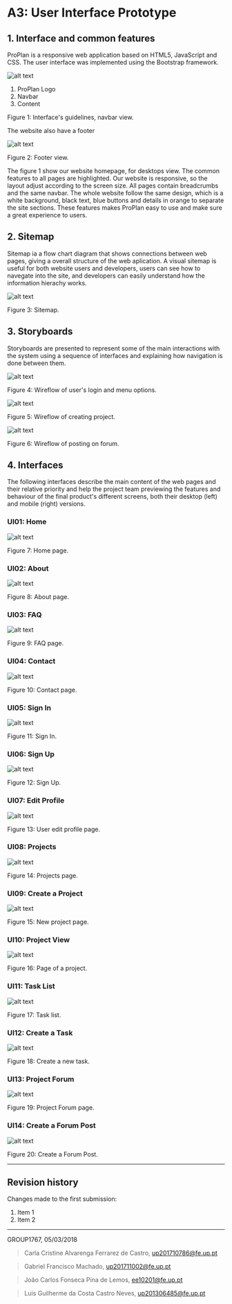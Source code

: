# A3: User Interface Prototype
 
## 1. Interface and common features
 
ProPlan is a responsive web application based on HTML5, JavaScript and CSS. The user interface was implemented using the Bootstrap framework.

![alt text](https://github.com/JCLemos92/lbaw1767/blob/master/Report3/home_navbar.PNG "home")

 1. ProPlan Logo
 2. Navbar
 3. Content
 
Figure 1: Interface's guidelines, navbar view.

The website also have a footer

![alt text](https://github.com/JCLemos92/lbaw1767/blob/master/Report3/footer.PNG "footer")

Figure 2: Footer view.

The figure 1 show our website homepage, for desktops view. The common features to all pages are highlighted.
Our website is responsive, so the layout adjust according to the screen size. All pages contain breadcrumbs and the same navbar. The whole website follow the same design, which is a white background, black text, blue buttons and details in orange to separate the site sections. These features makes ProPlan easy to use and make sure a great experience to users.

## 2. Sitemap
 
Sitemap ia a flow chart diagram that shows connections between web pages, giving a overall structure of the web aplication.
A visual sitemap is useful for both website users and developers, users can see how to navegate into the site, and developers can easily understand how the information hierachy works.

![alt text](https://github.com/JCLemos92/lbaw1767/blob/master/Report3/sitemap1.PNG "Sitemap")

Figure 3: Sitemap. 

## 3. Storyboards
 
Storyboards are presented to represent some of the main interactions with the system using a sequence of interfaces and explaining how navigation is done between them. 

![alt text](https://github.com/JCLemos92/lbaw1767/blob/master/Report3/user_login.PNG "sb1")

Figure 4: Wireflow of user's login and menu options.

![alt text](https://github.com/JCLemos92/lbaw1767/blob/master/Report3/create_project.PNG "sb2")

Figure 5: Wireflow of creating project.

![alt text](https://github.com/JCLemos92/lbaw1767/blob/master/Report3/forum_post.PNG "sb3")

Figure 6: Wireflow of posting on forum.
 
## 4. Interfaces
 
The following interfaces describe the main content of the web pages and their relative priority and help the project team previewing the features and behaviour of the final product's different screens, both their desktop (left) and mobile (right) versions. 
 
 
### UI01: Home

![alt text](https://github.com/JCLemos92/lbaw1767/blob/master/Report3/home.PNG "sb3")

Figure 7: Home page. 
 
### UI02: About

![alt text](https://github.com/JCLemos92/lbaw1767/blob/master/Report3/about.PNG "sb3")

Figure 8: About page. 

### UI03: FAQ

![alt text](https://github.com/JCLemos92/lbaw1767/blob/master/Report3/faq.PNG "sb3")

Figure 9: FAQ page. 

### UI04: Contact

![alt text](https://github.com/JCLemos92/lbaw1767/blob/master/Report3/contact.PNG "sb3")

Figure 10: Contact page. 

### UI05: Sign In

![alt text](https://github.com/JCLemos92/lbaw1767/blob/master/Report3/login.PNG "sb3")

Figure 11: Sign In. 

### UI06: Sign Up

![alt text](https://github.com/JCLemos92/lbaw1767/blob/master/Report3/signup.PNG "sb3")

Figure 12: Sign Up. 

### UI07: Edit Profile

![alt text](https://github.com/JCLemos92/lbaw1767/blob/master/Report3/editprofile.PNG "sb3")

Figure 13: User edit profile page. 

### UI08: Projects

![alt text](https://github.com/JCLemos92/lbaw1767/blob/master/Report3/projects.PNG "sb3")

Figure 14: Projects page. 

### UI09: Create a Project

![alt text](https://github.com/JCLemos92/lbaw1767/blob/master/Report3/newproject.PNG "sb3")

Figure 15: New project page. 

### UI10: Project View

![alt text](https://github.com/JCLemos92/lbaw1767/blob/master/Report3/projectview.PNG "sb3")

Figure 16: Page of a project. 

### UI11: Task List

![alt text](https://github.com/JCLemos92/lbaw1767/blob/master/Report3/tasklist.PNG "sb3")

Figure 17: Task list. 

### UI12: Create a Task

![alt text](https://github.com/JCLemos92/lbaw1767/blob/master/Report3/createtask.PNG "sb3")

Figure 18: Create a new task. 

### UI13: Project Forum

![alt text](https://github.com/JCLemos92/lbaw1767/blob/master/Report3/forum.PNG "sb3")

Figure 19: Project Forum page. 

### UI14: Create a Forum Post

![alt text](https://github.com/JCLemos92/lbaw1767/blob/master/Report3/forumpost.PNG "sb3")

Figure 20: Create a Forum Post. 
 
 
***
 
## Revision history
 
Changes made to the first submission:
1. Item 1
1. Item 2
 
***
 
GROUP1767, 05/03/2018
 
> Carla Cristine Alvarenga Ferrarez de Castro, up201710786@fe.up.pt

> Gabriel Francisco Machado, up201711002@fe.up.pt
 
> João Carlos Fonseca Pina de Lemos, ee10201@fe.up.pt

> Luis Guilherme da Costa Castro Neves, up201306485@fe.up.pt

